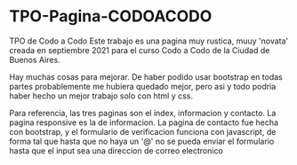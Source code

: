 # TPO-Pagina-CODOACODO
 TPO de Codo a Codo
 Este trabajo es una pagina muy rustica, muuy 'novata' creada en septiembre 2021 para el curso Codo a Codo de la Ciudad de Buenos Aires.
 
 Hay muchas cosas para mejorar. De haber podido usar bootstrap en todas partes probablemente me hubiera quedado mejor, pero asi y todo
podria haber hecho un mejor trabajo solo con html y css.

 Para referencia, las tres paginas son el index, informacion y contacto. La pagina responsive es la de informacion. La pagina de contacto fue hecha con bootstrap, y el formulario de verificacion funciona con javascript, de forma tal que hasta que no haya un '@' no se pueda enviar el formulario hasta que el input sea una direccion de correo electronico
